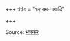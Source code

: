 +++
title = "१२ यम-गाथादि"

+++

Source: [भास्करः](https://archive.org/details/taittiriya/taittiriya_aranyaka_bhaskara_01/page/n348/mode/1up?view=theater)


